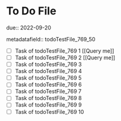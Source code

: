 # To Do File

due:: 2022-09-20

metadatafield:: todoTestFile_769_50

- [ ] Task of todoTestFile_769 1 [[Query me]]
- [ ] Task of todoTestFile_769 2 [[Query me]]
- [ ] Task of todoTestFile_769 3
- [ ] Task of todoTestFile_769 4
- [ ] Task of todoTestFile_769 5
- [ ] Task of todoTestFile_769 6
- [ ] Task of todoTestFile_769 7
- [ ] Task of todoTestFile_769 8
- [ ] Task of todoTestFile_769 9
- [ ] Task of todoTestFile_769 10